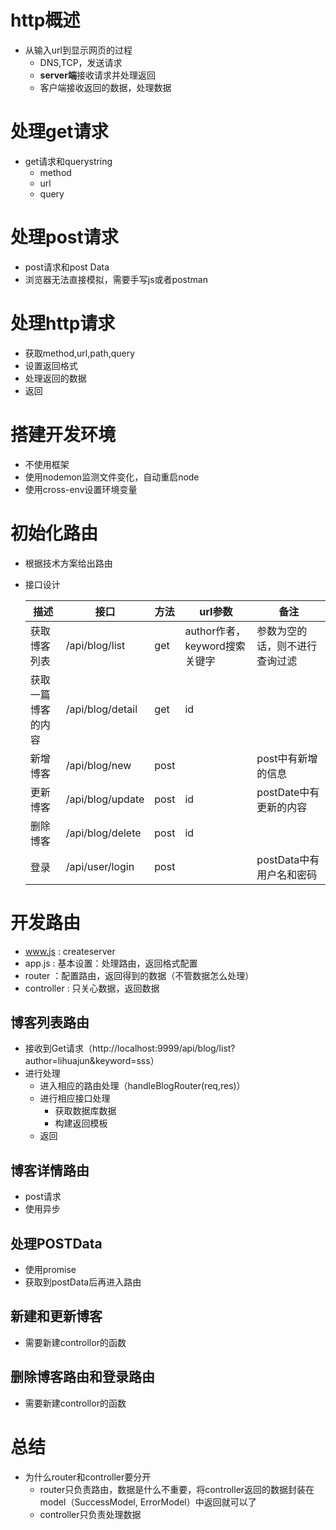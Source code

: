 # http概述

- 从输入url到显示网页的过程
  - DNS,TCP，发送请求
  - **server端**接收请求并处理返回
  - 客户端接收返回的数据，处理数据

# 处理get请求

- get请求和querystring
  - method
  - url
  - query

# 处理post请求

- post请求和post Data
- 浏览器无法直接模拟，需要手写js或者postman

# 处理http请求

- 获取method,url,path,query
- 设置返回格式
- 处理返回的数据
- 返回

# 搭建开发环境

- 不使用框架
- 使用nodemon监测文件变化，自动重启node
- 使用cross-env设置环境变量

# 初始化路由

- 根据技术方案给出路由

- 接口设计

  | 描述               | 接口             | 方法 | url参数                       | 备注                           |
  | ------------------ | ---------------- | ---- | ----------------------------- | ------------------------------ |
  | 获取博客列表       | /api/blog/list   | get  | author作者，keyword搜索关键字 | 参数为空的话，则不进行查询过滤 |
  | 获取一篇博客的内容 | /api/blog/detail | get  | id                            |                                |
  | 新增博客           | /api/blog/new    | post |                               | post中有新增的信息             |
  | 更新博客           | /api/blog/update | post | id                            | postDate中有更新的内容         |
  | 删除博客           | /api/blog/delete | post | id                            |                                |
  | 登录               | /api/user/login  | post |                               | postData中有用户名和密码       |

# 开发路由

- www.js : createserver
- app.js : 基本设置：处理路由，返回格式配置
- router ：配置路由，返回得到的数据（不管数据怎么处理）
- controller : 只关心数据，返回数据

## 博客列表路由

- 接收到Get请求（http://localhost:9999/api/blog/list?author=lihuajun&keyword=sss）
- 进行处理
  - 进入相应的路由处理（handleBlogRouter(req,res)）
  - 进行相应接口处理
    - 获取数据库数据
    - 构建返回模板
  - 返回

## 博客详情路由

- post请求
- 使用异步

## 处理POSTData

- 使用promise
- 获取到postData后再进入路由

## 新建和更新博客

- 需要新建controllor的函数

## 删除博客路由和登录路由

- 需要新建controllor的函数

# 总结

- 为什么router和controller要分开
  - router只负责路由，数据是什么不重要，将controller返回的数据封装在model（SuccessModel, ErrorModel）中返回就可以了
  - controller只负责处理数据